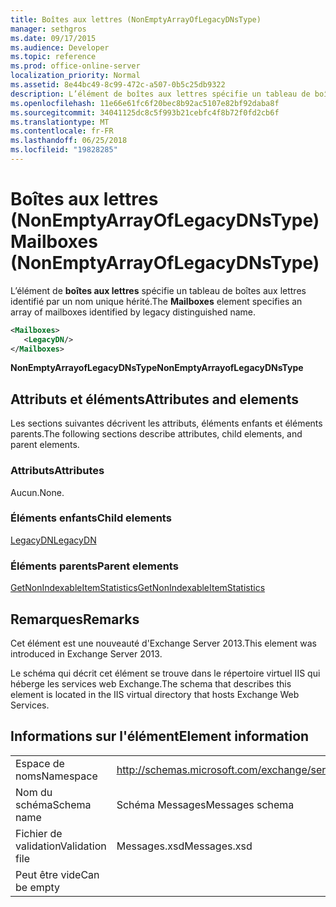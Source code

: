 ```yaml
---
title: Boîtes aux lettres (NonEmptyArrayOfLegacyDNsType)
manager: sethgros
ms.date: 09/17/2015
ms.audience: Developer
ms.topic: reference
ms.prod: office-online-server
localization_priority: Normal
ms.assetid: 8e44bc49-8c99-472c-a507-0b5c25db9322
description: L’élément de boîtes aux lettres spécifie un tableau de boîtes aux lettres identifié par un nom unique hérité.
ms.openlocfilehash: 11e66e61fc6f20bec8b92ac5107e82bf92daba8f
ms.sourcegitcommit: 34041125dc8c5f993b21cebfc4f8b72f0fd2cb6f
ms.translationtype: MT
ms.contentlocale: fr-FR
ms.lasthandoff: 06/25/2018
ms.locfileid: "19828285"
---
```

# <a name="mailboxes-nonemptyarrayoflegacydnstype"></a><span data-ttu-id="effb4-103">Boîtes aux lettres (NonEmptyArrayOfLegacyDNsType)</span><span class="sxs-lookup"><span data-stu-id="effb4-103">Mailboxes (NonEmptyArrayOfLegacyDNsType)</span></span>

<span data-ttu-id="effb4-104">L’élément de **boîtes aux lettres** spécifie un tableau de boîtes aux lettres identifié par un nom unique hérité.</span><span class="sxs-lookup"><span data-stu-id="effb4-104">The **Mailboxes** element specifies an array of mailboxes identified by legacy distinguished name.</span></span> 
  
```XML
<Mailboxes>
   <LegacyDN/>
</Mailboxes>
```

<span data-ttu-id="effb4-105">**NonEmptyArrayofLegacyDNsType**</span><span class="sxs-lookup"><span data-stu-id="effb4-105">**NonEmptyArrayofLegacyDNsType**</span></span>

## <a name="attributes-and-elements"></a><span data-ttu-id="effb4-106">Attributs et éléments</span><span class="sxs-lookup"><span data-stu-id="effb4-106">Attributes and elements</span></span>

<span data-ttu-id="effb4-107">Les sections suivantes décrivent les attributs, éléments enfants et éléments parents.</span><span class="sxs-lookup"><span data-stu-id="effb4-107">The following sections describe attributes, child elements, and parent elements.</span></span>
  
### <a name="attributes"></a><span data-ttu-id="effb4-108">Attributs</span><span class="sxs-lookup"><span data-stu-id="effb4-108">Attributes</span></span>

<span data-ttu-id="effb4-109">Aucun.</span><span class="sxs-lookup"><span data-stu-id="effb4-109">None.</span></span>
  
### <a name="child-elements"></a><span data-ttu-id="effb4-110">Éléments enfants</span><span class="sxs-lookup"><span data-stu-id="effb4-110">Child elements</span></span>

[<span data-ttu-id="effb4-111">LegacyDN</span><span class="sxs-lookup"><span data-stu-id="effb4-111">LegacyDN</span></span>](legacydn.md)
  
### <a name="parent-elements"></a><span data-ttu-id="effb4-112">Éléments parents</span><span class="sxs-lookup"><span data-stu-id="effb4-112">Parent elements</span></span>

[<span data-ttu-id="effb4-113">GetNonIndexableItemStatistics</span><span class="sxs-lookup"><span data-stu-id="effb4-113">GetNonIndexableItemStatistics</span></span>](getnonindexableitemstatistics.md)
  
## <a name="remarks"></a><span data-ttu-id="effb4-114">Remarques</span><span class="sxs-lookup"><span data-stu-id="effb4-114">Remarks</span></span>

<span data-ttu-id="effb4-115">Cet élément est une nouveauté d'Exchange Server 2013.</span><span class="sxs-lookup"><span data-stu-id="effb4-115">This element was introduced in Exchange Server 2013.</span></span>
  
<span data-ttu-id="effb4-116">Le schéma qui décrit cet élément se trouve dans le répertoire virtuel IIS qui héberge les services web Exchange.</span><span class="sxs-lookup"><span data-stu-id="effb4-116">The schema that describes this element is located in the IIS virtual directory that hosts Exchange Web Services.</span></span>
  
## <a name="element-information"></a><span data-ttu-id="effb4-117">Informations sur l'élément</span><span class="sxs-lookup"><span data-stu-id="effb4-117">Element information</span></span>

|||
|:-----|:-----|
|<span data-ttu-id="effb4-118">Espace de noms</span><span class="sxs-lookup"><span data-stu-id="effb4-118">Namespace</span></span>  <br/> |http://schemas.microsoft.com/exchange/services/2006/messages  <br/> |
|<span data-ttu-id="effb4-119">Nom du schéma</span><span class="sxs-lookup"><span data-stu-id="effb4-119">Schema name</span></span>  <br/> |<span data-ttu-id="effb4-120">Schéma Messages</span><span class="sxs-lookup"><span data-stu-id="effb4-120">Messages schema</span></span>  <br/> |
|<span data-ttu-id="effb4-121">Fichier de validation</span><span class="sxs-lookup"><span data-stu-id="effb4-121">Validation file</span></span>  <br/> |<span data-ttu-id="effb4-122">Messages.xsd</span><span class="sxs-lookup"><span data-stu-id="effb4-122">Messages.xsd</span></span>  <br/> |
|<span data-ttu-id="effb4-123">Peut être vide</span><span class="sxs-lookup"><span data-stu-id="effb4-123">Can be empty</span></span>  <br/> ||
   


